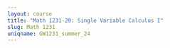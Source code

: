 ```yaml
---
layout: course
title: "Math 1231-20: Single Variable Calculus I"
slug: Math 1231
uniqname: GW1231_summer_24
---
```



